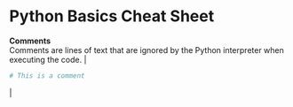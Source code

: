 # Python Basics Cheat Sheet

**Comments**  
Comments are lines of text that are ignored by the Python interpreter when executing the code. | 
```python 
# This is a comment
```
|